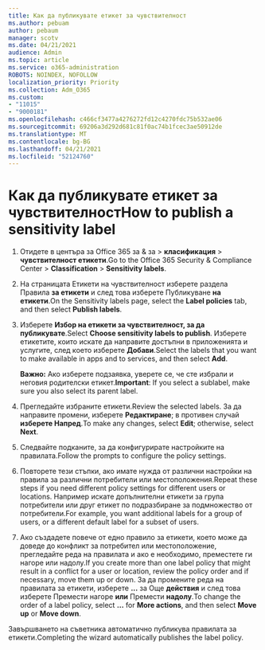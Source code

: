```yaml
---
title: Как да публикувате етикет за чувствителност
ms.author: pebuam
author: pebaum
manager: scotv
ms.date: 04/21/2021
audience: Admin
ms.topic: article
ms.service: o365-administration
ROBOTS: NOINDEX, NOFOLLOW
localization_priority: Priority
ms.collection: Adm_O365
ms.custom:
- "11015"
- "9000181"
ms.openlocfilehash: c466cf3477a4276272fd12c4270fdc75b532ae06
ms.sourcegitcommit: 69206a3d292d681c81f0ac74b1fcec3ae50912de
ms.translationtype: MT
ms.contentlocale: bg-BG
ms.lasthandoff: 04/21/2021
ms.locfileid: "52124760"
---
```

# <a name="how-to-publish-a-sensitivity-label"></a><span data-ttu-id="07b75-102">Как да публикувате етикет за чувствителност</span><span class="sxs-lookup"><span data-stu-id="07b75-102">How to publish a sensitivity label</span></span>

1. <span data-ttu-id="07b75-103">Отидете в центъра за Office 365 за & за > **класификация**  >  **чувствителност етикети**.</span><span class="sxs-lookup"><span data-stu-id="07b75-103">Go to the Office 365 Security & Compliance Center > **Classification** > **Sensitivity labels**.</span></span>

1. <span data-ttu-id="07b75-104">На страницата Етикети на чувствителност изберете раздела Правила **за етикети** и след това изберете Публикуване **на етикети**.</span><span class="sxs-lookup"><span data-stu-id="07b75-104">On the Sensitivity labels page, select the **Label policies** tab, and then select **Publish labels**.</span></span>

1. <span data-ttu-id="07b75-105">Изберете **Избор на етикети за чувствителност, за да публикувате**.</span><span class="sxs-lookup"><span data-stu-id="07b75-105">Select **Choose sensitivity labels to publish**.</span></span> <span data-ttu-id="07b75-106">Изберете етикетите, които искате да направите достъпни в приложенията и услугите, след което изберете **Добави**.</span><span class="sxs-lookup"><span data-stu-id="07b75-106">Select the labels that you want to make available in apps and to services, and then select **Add**.</span></span>

    <span data-ttu-id="07b75-107">**Важно:** Ако изберете подзаявка, уверете се, че сте избрали и неговия родителски етикет.</span><span class="sxs-lookup"><span data-stu-id="07b75-107">**Important**: If you select a sublabel, make sure you also select its parent label.</span></span>

1. <span data-ttu-id="07b75-108">Прегледайте избраните етикети.</span><span class="sxs-lookup"><span data-stu-id="07b75-108">Review the selected labels.</span></span> <span data-ttu-id="07b75-109">За да направите промени, изберете **Редактиране**; в противен случай **изберете Напред**.</span><span class="sxs-lookup"><span data-stu-id="07b75-109">To make any changes, select **Edit**; otherwise, select **Next**.</span></span>

1. <span data-ttu-id="07b75-110">Следвайте подканите, за да конфигурирате настройките на правилата.</span><span class="sxs-lookup"><span data-stu-id="07b75-110">Follow the prompts to configure the policy settings.</span></span>

1. <span data-ttu-id="07b75-111">Повторете тези стъпки, ако имате нужда от различни настройки на правила за различни потребители или местоположения.</span><span class="sxs-lookup"><span data-stu-id="07b75-111">Repeat these steps if you need different policy settings for different users or locations.</span></span> <span data-ttu-id="07b75-112">Например искате допълнителни етикети за група потребители или друг етикет по подразбиране за подмножество от потребители.</span><span class="sxs-lookup"><span data-stu-id="07b75-112">For example, you want additional labels for a group of users, or a different default label for a subset of users.</span></span>

1. <span data-ttu-id="07b75-113">Ако създадете повече от едно правило за етикети, което може да доведе до конфликт за потребител или местоположение, прегледайте реда на правилата и ако е необходимо, преместете ги нагоре или надолу.</span><span class="sxs-lookup"><span data-stu-id="07b75-113">If you create more than one label policy that might result in a conflict for a user or location, review the policy order and if necessary, move them up or down.</span></span> <span data-ttu-id="07b75-114">За да промените реда на правилата за етикети, изберете **...** за Още **действия** и след това изберете Премести нагоре **или** Премести **надолу**.</span><span class="sxs-lookup"><span data-stu-id="07b75-114">To change the order of a label policy, select **...** for **More actions**, and then select **Move up** or **Move down**.</span></span>

<span data-ttu-id="07b75-115">Завършването на съветника автоматично публикува правилата за етикети.</span><span class="sxs-lookup"><span data-stu-id="07b75-115">Completing the wizard automatically publishes the label policy.</span></span>